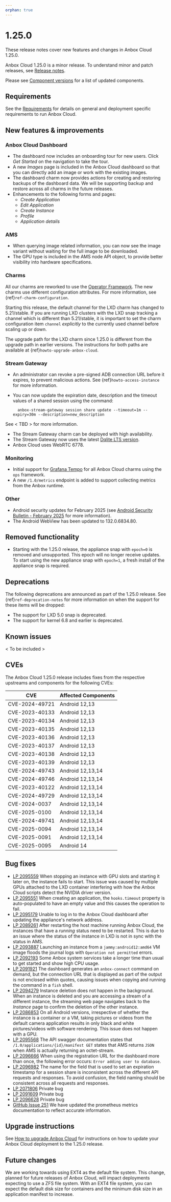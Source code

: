 ```yaml
---
orphan: true
---
```

# 1.25.0

These release notes cover new features and changes in Anbox Cloud 1.25.0.

Anbox Cloud 1.25.0 is a minor release. To understand minor and patch releases, see [Release notes](https://documentation.ubuntu.com/anbox-cloud/en/latest/reference/release-notes/release-notes).

Please see [Component versions](https://documentation.ubuntu.com/anbox-cloud/en/latest/reference/component-versions/) for a list of updated components.

## Requirements

See the [Requirements](https://documentation.ubuntu.com/anbox-cloud/en/latest/reference/requirements/) for details on general and deployment specific requirements to run Anbox Cloud.

## New features & improvements

### Anbox Cloud Dashboard
* The dashboard now includes an onboarding tour for new users. Click *Get Started* on the navigation to take the tour.
* A new *Images* page is included in the Anbox Cloud dashboard so that you can directly add an image or work with the existing images.<!--AC-3001-->
* The dashboard charm now provides actions for creating and restoring backups of the dashboard data. We will be supporting backup and restore across all charms in the future releases.<!--AC-2945-->
* Enhancements to the following forms and pages:
    - *Create Application*
    - *Edit Application*
    - *Create Instance*
    - *Profile*
    - *Application details*

### AMS
* When querying image related information, you can now see the image variant without waiting for the full image to be downloaded.<!--AC-2987-->
* The GPU type is included in the AMS node API object, to provide better visibility into hardware specifications.<!--AC-3004-->

### Charms
All our charms are reworked to use the [Operator Framework](https://github.com/canonical/operator). The new charms use different configuration attributes. For more information, see {ref}`ref-charm-configuration`<!--AC-3026-->.

Starting this release, the default channel for the LXD charm has changed to 5.21/stable. If you are running LXD clusters with the LXD snap tracking a channel which is different than 5.21/stable, it is important to set the charm configuration item `channel` *explicitly* to the currently used channel before scaling up or down.

The upgrade path for the LXD charm since 1.25.0 is different from the upgrade path in earlier versions. The instructions for both paths are available at {ref}`howto-upgrade-anbox-cloud`.

### Stream Gateway
* An administrator can revoke a pre-signed ADB connection URL before it expires, to prevent malicious actions. See {ref}`howto-access-instance` for more information.<!--AC-3052-->
* You can now update the expiration date, description and the timeout values of a shared session using the command:<!--AC-3053-->

        anbox-stream-gateway session share update --timeout=1m --expiry=30m --description=new_description

See < TBD > for more information.

* The Stream Gateway charm can be deployed with high availability. <!--AC-3064-->
* The Stream Gateway now uses the latest [Dqlite LTS version](https://dqlite.io/).<!--AC-2990-->
* Anbox Cloud uses WebRTC 6778.<!--AC-2904-->

### Monitoring
* Initial support for [Grafana Tempo](https://grafana.com/oss/tempo/) for all Anbox Cloud charms using the `ops` framework. <!--AC-2867-->
* A new `/1.0/metrics` endpoint is added to support collecting metrics from the Anbox runtime.<!--AC-3062-->

### Other
* Android security updates for February 2025 (see [Android Security Bulletin - February 2025](https://source.android.com/docs/security/bulletin/2025-02-01) for more information).
* The Android WebView has been updated to 132.0.6834.80.<!--AC-3105-->

## Removed functionality

* Starting with the 1.25.0 release, the appliance snap with `epoch=0` is removed and unsupported. This epoch will no longer receive updates.
To start using the new appliance snap with `epoch=1`, a fresh install of the appliance snap is required.

## Deprecations

The following deprecations are announced as part of the 1.25.0 release. See {ref}`ref-deprecation-notes` for more information on when the support for these items will be dropped:

* The support for LXD 5.0 snap is deprecated.<!--AC-2734-->
* The support for kernel 6.8 and earlier is deprecated.<!--AC-3106-->

## Known issues

< To be included >

## CVEs

The Anbox Cloud 1.25.0 release includes fixes from the respective upstreams and components for the following CVEs:

| CVE | Affected Components |
|-----|---------------------|
|CVE-2024-49721 | Android 12,13 |
|CVE-2023-40133 | Android 12,13 |
|CVE-2023-40134 | Android 12,13 |
|CVE-2023-40135 | Android 12,13 |
|CVE-2023-40136 | Android 12,13 |
|CVE-2023-40137 | Android 12,13 |
|CVE-2023-40138 | Android 12,13 |
|CVE-2023-40139 | Android 12,13 |
|CVE-2024-49743 | Android 12,13,14 |
|CVE-2024-49746 | Android 12,13,14 |
|CVE-2023-40122 | Android 12,13,14 |
|CVE-2024-49729 | Android 12,13,14 |
|CVE-2024-0037  | Android 12,13,14 |
|CVE-2025-0100  | Android 12,13,14 |
|CVE-2024-49741 | Android 12,13,14 |
|CVE-2025-0094  | Android 12,13,14 |
|CVE-2025-0091  | Android 12,13,14 |
|CVE-2025-0095  | Android 14 |


## Bug fixes

* [LP 2095559](https://bugs.launchpad.net/anbox-cloud/+bug/2095559) When stopping an instance with GPU slots and starting it later on, the instance fails to start. This issue was caused by multiple GPUs attached to the LXD container interfering with how the Anbox Cloud scripts detect the NVIDIA driver version.<!--AC-3097-->
* [LP 2095551](https://bugs.launchpad.net/anbox-cloud/+bug/2095551) When creating an application, the `hooks.timeout` property is auto-populated to have an empty value and this causes the operation to fail.<!--AC-3096-->
* [LP 2095179](https://bugs.launchpad.net/anbox-cloud/+bug/2095179) Unable to log in to the Anbox Cloud dashboard after updating the appliance's network address.<!--AC-3081-->
* [LP 2089261](https://bugs.launchpad.net/anbox-cloud/+bug/2089261) After restarting the host machine running Anbox Cloud, the instances that have a *running* status need to be restarted. This is due to an issue where the status of the instance in LXD is not in sync with the status in AMS.<!--AC-3077-->
* [LP 2093887](https://bugs.launchpad.net/anbox-cloud/+bug/2093887) Launching an instance from a `jammy:android12:amd64` VM image floods the journal logs with `Operation not permitted` errors.<!--AC-3067-->
* [LP 2092193](https://bugs.launchpad.net/anbox-cloud/+bug/2092193) Some Anbox system services take a longer time than usual to get started and show high CPU usage.<!--AC-3048-->
* [LP 2091921](https://bugs.launchpad.net/anbox-cloud/+bug/2091921) The dashboard generates an `anbox-connect` command on demand, but the connection URL that is displayed as part of the output is not enclosed within quotes, causing issues when copying and running the command in a `fish` shell.
* [LP 2094279](https://bugs.launchpad.net/anbox-cloud/+bug/2094279) Instance deletion does not happen in the background. When an instance is deleted and you are accessing a stream of a different instance, the streaming web page navigates back to the _Instance_ page to confirm the deletion of the other instance.
* [LP 2086853](https://bugs.launchpad.net/anbox-cloud/+bug/2086853) On all Android versions, irrespective of whether the instance is a container or a VM, taking pictures or videos from the default camera application results in only black and white pictures/videos with software rendering. This issue does not happen with a GPU.
* [LP 2095568](https://bugs.launchpad.net/anbox-cloud/+bug/2095568) The API swagger documentation states that `/1.0/applications/{id}/manifest GET` states that AMS returns `JSON` when AMS is actually returning an octet-stream.
* [LP 2096666](https://bugs.launchpad.net/anbox-cloud/+bug/2096666) When using the registration URL for the dashboard more than once, the following error occurs: `Error adding user to database`.
* [LP 2096982](https://bugs.launchpad.net/anbox-cloud/+bug/2096982) The name for the field that is used to set an expiration timestamp for a session share is inconsistent across the different API requests and responses.
To avoid confusion, the field naming should be consistent across all requests and responses.
* [LP 2071806](https://bugs.launchpad.net/anbox-cloud/+bug/2071806) Private bug <!--AC-2629-->
* [LP 2091609](https://bugs.launchpad.net/anbox-cloud/+bug/2091609) Private bug<!--AC-3046-->
* [LP 2096628](https://bugs.launchpad.net/anbox-cloud/+bug/2096628) Private  bug<!--AC-3099-->
* [GitHub Issue 251](https://github.com/canonical/anbox-cloud-docs/issues/251) We have updated the prometheus metrics documentation to reflect accurate information.<!--AC-3056-->

## Upgrade instructions

See [How to upgrade Anbox Cloud](https://documentation.ubuntu.com/anbox-cloud/en/latest/howto/update/upgrade-anbox/#howto-upgrade-anbox-cloud) for instructions on how to update your Anbox Cloud deployment to the 1.25.0 release.

## Future changes

We are working towards using EXT4 as the default file system. This change, planned for future releases of Anbox Cloud, will impact deployments expecting to use a ZFS file system. With an EXT4 file system, you can expect the default disk size for containers and the minimum disk size in an application manifest to increase.<!--AC-3072-->
